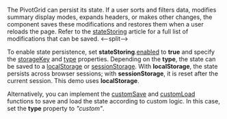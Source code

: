 The PivotGrid can persist its state. If a user sorts and filters data, modifies summary display modes, expands headers, or makes other changes, the component saves these modifications and restores them when a user reloads the page. Refer to the [stateStoring](/Documentation/ApiReference/UI_Components/dxPivotGrid/Configuration/stateStoring/) article for a full list of modifications that can be saved.
<--split-->

To enable state persistence, set **stateStoring**.[enabled](/Documentation/ApiReference/UI_Components/dxPivotGrid/Configuration/stateStoring/#enabled) to **true** and specify the [storageKey](/Documentation/ApiReference/UI_Components/dxPivotGrid/Configuration/stateStoring/#storageKey) and [type](/Documentation/ApiReference/UI_Components/dxPivotGrid/Configuration/stateStoring/#type) properties. Depending on the **type**, the state can be saved to a <a href="https://developer.mozilla.org/en-US/docs/Web/API/Window/localStorage" target="_blank">localStorage</a> or <a href="https://developer.mozilla.org/en-US/docs/Web/API/Window/sessionStorage" target="_blank">sessionStorage</a>. With **localStorage**, the state persists across browser sessions; with **sessionStorage**, it is reset after the current session. This demo uses **localStorage**.

Alternatively, you can implement the [customSave](/Documentation/ApiReference/UI_Components/dxPivotGrid/Configuration/stateStoring/#customSave) and [customLoad](/Documentation/ApiReference/UI_Components/dxPivotGrid/Configuration/stateStoring/#customLoad) functions to save and load the state according to custom logic. In this case, set the **type** property to *"custom"*.
